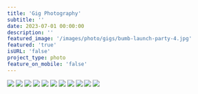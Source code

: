 ```yaml
---
title: 'Gig Photography'
subtitle: ''
date: 2023-07-01 00:00:00
description: ''
featured_image: '/images/photo/gigs/bumb-launch-party-4.jpg'
featured: 'true'
isURL: 'false'
project_type: photo
feature_on_mobile: 'false'
---
```


<div class="gallery" data-columns="2">
    <img src="/images/photo/gigs/bumb-launch-party-4.jpg">
    <img src="/images/photo/gigs/bumb-launch-party-3.jpg">
    <img src="/images/photo/gigs/bumb-launch-party-2.jpg">
    <img src="/images/photo/gigs/bumb-launch-party-1.jpg">
    <img src="/images/photo/gigs/bumb-launch-party-5.jpg">
    <img src="/images/photo/gigs/AK-GIG-WEB-EXPORT-4.jpg">
    <img src="/images/photo/gigs/GIG-2.jpg">
    <img src="/images/photo/gigs/great-escape-acm-1.jpg">
    <img src="/images/photo/gigs/great-escape-acm-6.jpg">
    <img src="/images/photo/gigs/great-escape-acm-4.jpg">
    <img src="/images/photo/gigs/great-escape-acm-5.jpg">
</div>
